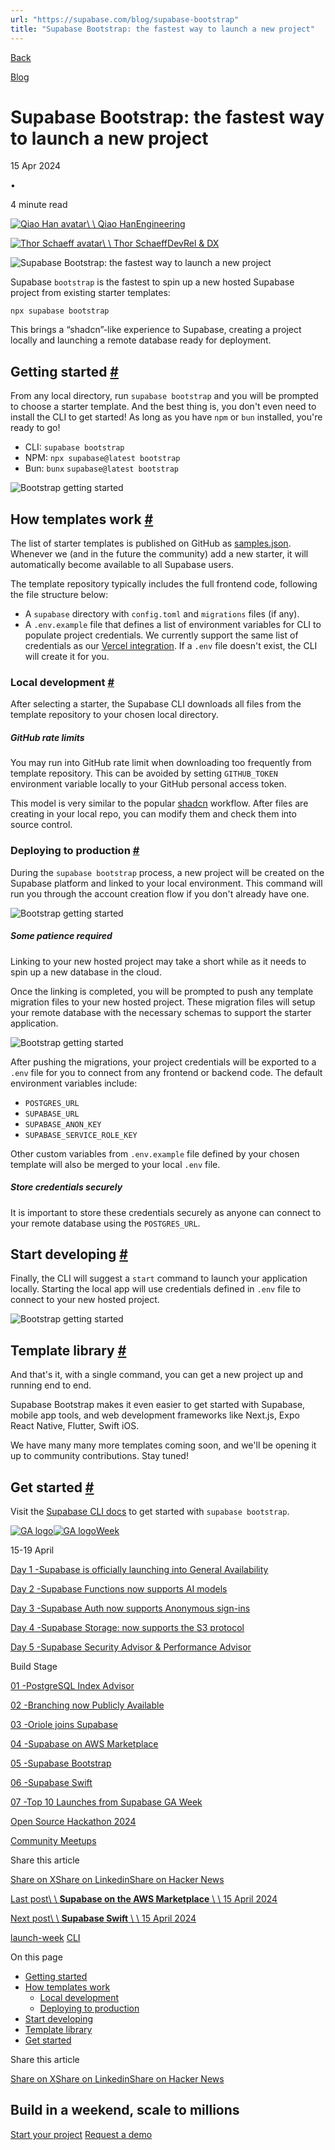 ```yaml
---
url: "https://supabase.com/blog/supabase-bootstrap"
title: "Supabase Bootstrap: the fastest way to launch a new project"
---
```


[Back](https://supabase.com/blog)

[Blog](https://supabase.com/blog)

# Supabase Bootstrap: the fastest way to launch a new project

15 Apr 2024

•

4 minute read

[![Qiao Han avatar](https://supabase.com/_next/image?url=https%3A%2F%2Fgithub.com%2Fsweatybridge.png&w=96&q=75&dpl=dpl_7FY8EmFQ6G3YqautJ4Fvh1viLnvu)\\
\\
Qiao HanEngineering](https://github.com/sweatybridge)

[![Thor Schaeff avatar](https://supabase.com/_next/image?url=https%3A%2F%2Fgithub.com%2Fthorwebdev.png&w=96&q=75&dpl=dpl_7FY8EmFQ6G3YqautJ4Fvh1viLnvu)\\
\\
Thor SchaeffDevRel & DX](https://twitter.com/thorwebdev)

![Supabase Bootstrap: the fastest way to launch a new project](https://supabase.com/_next/image?url=%2Fimages%2Fblog%2Fga-week%2Fbootstrap%2Fthumb.png&w=3840&q=100&dpl=dpl_7FY8EmFQ6G3YqautJ4Fvh1viLnvu)

Supabase `bootstrap` is the fastest to spin up a new hosted Supabase project from existing starter templates:

`
npx supabase bootstrap
`

This brings a “shadcn”-like experience to Supabase, creating a project locally and launching a remote database ready for deployment.

## Getting started [\#](https://supabase.com/blog/supabase-bootstrap\#getting-started)

From any local directory, run `supabase bootstrap` and you will be prompted to choose a starter template. And the best thing is, you don't even need to install the CLI to get started! As long as you have `npm` or `bun` installed, you're ready to go!

- CLI: `supabase bootstrap`
- NPM: `npx supabase@latest bootstrap`
- Bun: `bunx` `supabase@latest bootstrap`

![Bootstrap getting started](https://supabase.com/_next/image?url=%2Fimages%2Fblog%2Fga-week%2Fbootstrap%2Fgetting-started.jpg&w=3840&q=75&dpl=dpl_7FY8EmFQ6G3YqautJ4Fvh1viLnvu)

## How templates work [\#](https://supabase.com/blog/supabase-bootstrap\#how-templates-work)

The list of starter templates is published on GitHub as [samples.json](https://github.com/supabase-community/supabase-samples/blob/main/samples.json). Whenever we (and in the future the community) add a new starter, it will automatically become available to all Supabase users.

The template repository typically includes the full frontend code, following the file structure below:

- A `supabase` directory with `config.toml` and `migrations` files (if any).
- A `.env.example` file that defines a list of environment variables for CLI to populate project credentials. We currently support the same list of credentials as our [Vercel integration](https://vercel.com/integrations/supabase). If a `.env` file doesn't exist, the CLI will create it for you.

### Local development [\#](https://supabase.com/blog/supabase-bootstrap\#local-development)

After selecting a starter, the Supabase CLI downloads all files from the template repository to your chosen local directory.

##### GitHub rate limits

You may run into GitHub rate limit when downloading too frequently from template repository. This can be avoided by setting `GITHUB_TOKEN` environment variable locally to your GitHub personal access token.

This model is very similar to the popular [shadcn](https://ui.shadcn.com/) workflow. After files are creating in your local repo, you can modify them and check them into source control.

### Deploying to production [\#](https://supabase.com/blog/supabase-bootstrap\#deploying-to-production)

During the `supabase bootstrap` process, a new project will be created on the Supabase platform and linked to your local environment. This command will run you through the account creation flow if you don't already have one.

![Bootstrap getting started](https://supabase.com/_next/image?url=%2Fimages%2Fblog%2Fga-week%2Fbootstrap%2Fdeploying-to-production.jpg&w=3840&q=75&dpl=dpl_7FY8EmFQ6G3YqautJ4Fvh1viLnvu)

##### Some patience required

Linking to your new hosted project may take a short while as it needs to spin up a new database in the cloud.

Once the linking is completed, you will be prompted to push any template migration files to your new hosted project. These migration files will setup your remote database with the necessary schemas to support the starter application.

![Bootstrap getting started](https://supabase.com/_next/image?url=%2Fimages%2Fblog%2Fga-week%2Fbootstrap%2Fdeploying-to-production-2.jpg&w=3840&q=75&dpl=dpl_7FY8EmFQ6G3YqautJ4Fvh1viLnvu)

After pushing the migrations, your project credentials will be exported to a `.env` file for you to connect from any frontend or backend code. The default environment variables include:

- `POSTGRES_URL`
- `SUPABASE_URL`
- `SUPABASE_ANON_KEY`
- `SUPABASE_SERVICE_ROLE_KEY`

Other custom variables from `.env.example` file defined by your chosen template will also be merged to your local `.env` file.

##### Store credentials securely

It is important to store these credentials securely as anyone can connect to your remote database using the `POSTGRES_URL`.

## Start developing [\#](https://supabase.com/blog/supabase-bootstrap\#start-developing)

Finally, the CLI will suggest a `start` command to launch your application locally. Starting the local app will use credentials defined in `.env` file to connect to your new hosted project.

![Bootstrap getting started](https://supabase.com/_next/image?url=%2Fimages%2Fblog%2Fga-week%2Fbootstrap%2Fstart-developing.jpg&w=3840&q=75&dpl=dpl_7FY8EmFQ6G3YqautJ4Fvh1viLnvu)

## Template library [\#](https://supabase.com/blog/supabase-bootstrap\#template-library)

And that's it, with a single command, you can get a new project up and running end to end.

Supabase Bootstrap makes it even easier to get started with Supabase, mobile app tools, and web development frameworks like Next.js, Expo React Native, Flutter, Swift iOS.

We have many many more templates coming soon, and we'll be opening it up to community contributions. Stay tuned!

## Get started [\#](https://supabase.com/blog/supabase-bootstrap\#get-started)

Visit the [Supabase CLI docs](https://supabase.com/docs/guides/cli/getting-started) to get started with `supabase bootstrap`.

[![GA logo](https://supabase.com/_next/image?url=%2Fimages%2Flaunchweek%2Fga%2Fga-black.svg&w=64&q=75&dpl=dpl_7FY8EmFQ6G3YqautJ4Fvh1viLnvu)![GA logo](https://supabase.com/_next/image?url=%2Fimages%2Flaunchweek%2Fga%2Fga-white.svg&w=64&q=75&dpl=dpl_7FY8EmFQ6G3YqautJ4Fvh1viLnvu)Week](https://supabase.com/ga-week)

15-19 April

[Day 1 -Supabase is officially launching into General Availability](https://supabase.com/ga)

[Day 2 -Supabase Functions now supports AI models](https://supabase.com/blog/ai-inference-now-available-in-supabase-edge-functions)

[Day 3 -Supabase Auth now supports Anonymous sign-ins](https://supabase.com/blog/anonymous-sign-ins)

[Day 4 -Supabase Storage: now supports the S3 protocol](https://supabase.com/blog/s3-compatible-storage)

[Day 5 -Supabase Security Advisor & Performance Advisor](https://supabase.com/blog/security-performance-advisor)

Build Stage

[01 -PostgreSQL Index Advisor](https://github.com/supabase/index_advisor)

[02 -Branching now Publicly Available](https://supabase.com/blog/branching-publicly-available)

[03 -Oriole joins Supabase](https://supabase.com/blog/supabase-acquires-oriole)

[04 -Supabase on AWS Marketplace](https://supabase.com/blog/supabase-aws-marketplace)

[05 -Supabase Bootstrap](https://supabase.com/blog/supabase-bootstrap)

[06 -Supabase Swift](https://supabase.com/blog/supabase-swift)

[07 -Top 10 Launches from Supabase GA Week](https://supabase.com/blog/ga-week-summary)

[Open Source Hackathon 2024](https://supabase.com/blog/supabase-oss-hackathon)

[Community Meetups](https://supabase.com/ga-week#meetups)

Share this article

[Share on X](https://twitter.com/intent/tweet?url=https%3A%2F%2Fsupabase.com%2Fblog%2Fsupabase-bootstrap&text=Supabase%20Bootstrap%3A%20the%20fastest%20way%20to%20launch%20a%20new%20project)[Share on Linkedin](https://www.linkedin.com/shareArticle?url=https%3A%2F%2Fsupabase.com%2Fblog%2Fsupabase-bootstrap&text=Supabase%20Bootstrap%3A%20the%20fastest%20way%20to%20launch%20a%20new%20project)[Share on Hacker News](https://news.ycombinator.com/submitlink?u=https%3A%2F%2Fsupabase.com%2Fblog%2Fsupabase-bootstrap&t=Supabase%20Bootstrap%3A%20the%20fastest%20way%20to%20launch%20a%20new%20project)

[Last post\\
\\
**Supabase on the AWS Marketplace** \\
\\
15 April 2024](https://supabase.com/blog/supabase-aws-marketplace)

[Next post\\
\\
**Supabase Swift** \\
\\
15 April 2024](https://supabase.com/blog/supabase-swift)

[launch-week](https://supabase.com/blog/tags/launch-week) [CLI](https://supabase.com/blog/tags/CLI)

On this page

- [Getting started](https://supabase.com/blog/supabase-bootstrap#getting-started)
- [How templates work](https://supabase.com/blog/supabase-bootstrap#how-templates-work)
  - [Local development](https://supabase.com/blog/supabase-bootstrap#local-development)
  - [Deploying to production](https://supabase.com/blog/supabase-bootstrap#deploying-to-production)
- [Start developing](https://supabase.com/blog/supabase-bootstrap#start-developing)
- [Template library](https://supabase.com/blog/supabase-bootstrap#template-library)
- [Get started](https://supabase.com/blog/supabase-bootstrap#get-started)

Share this article

[Share on X](https://twitter.com/intent/tweet?url=https%3A%2F%2Fsupabase.com%2Fblog%2Fsupabase-bootstrap&text=Supabase%20Bootstrap%3A%20the%20fastest%20way%20to%20launch%20a%20new%20project)[Share on Linkedin](https://www.linkedin.com/shareArticle?url=https%3A%2F%2Fsupabase.com%2Fblog%2Fsupabase-bootstrap&text=Supabase%20Bootstrap%3A%20the%20fastest%20way%20to%20launch%20a%20new%20project)[Share on Hacker News](https://news.ycombinator.com/submitlink?u=https%3A%2F%2Fsupabase.com%2Fblog%2Fsupabase-bootstrap&t=Supabase%20Bootstrap%3A%20the%20fastest%20way%20to%20launch%20a%20new%20project)

## Build in a weekend, scale to millions

[Start your project](https://supabase.com/dashboard) [Request a demo](https://supabase.com/contact/sales)
